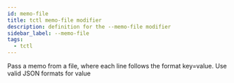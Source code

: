 ```yaml
---
id: memo-file
title: tctl memo-file modifier
description: definition for the --memo-file modifier
sidebar_label: --memo-file
tags:
  - tctl
---
```


Pass a memo from a file, where each line follows the format key=value.
Use valid JSON formats for value
